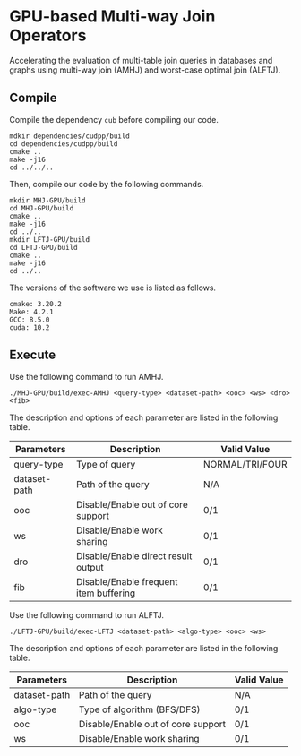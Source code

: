 # GPU-based Multi-way Join Operators

Accelerating the evaluation of multi-table join queries in databases and graphs using multi-way join (AMHJ) and worst-case optimal join (ALFTJ).

## Compile

Compile the dependency `cub` before compiling our code.

```shell
mdkir dependencies/cudpp/build
cd dependencies/cudpp/build
cmake ..
make -j16
cd ../../..
```

Then, compile our code by the following commands.

```shell
mkdir MHJ-GPU/build
cd MHJ-GPU/build
cmake ..
make -j16
cd ../..
mkdir LFTJ-GPU/build
cd LFTJ-GPU/build
cmake ..
make -j16
cd ../..
```

The versions of the software we use is listed as follows.

```
cmake: 3.20.2
Make: 4.2.1
GCC: 8.5.0
cuda: 10.2
```

## Execute

Use the following command to run AMHJ.

```shell
./MHJ-GPU/build/exec-AMHJ <query-type> <dataset-path> <ooc> <ws> <dro> <fib>
```

The description and options of each parameter are listed in the following table.

| Parameters   | Description                            | Valid Value     |
|--------------|----------------------------------------|-----------------|
| query-type   | Type of query                          | NORMAL/TRI/FOUR |
| dataset-path | Path of the query                      | N/A             |
| ooc          | Disable/Enable out of core support     | 0/1             |
| ws           | Disable/Enable work sharing            | 0/1             |
| dro          | Disable/Enable direct result output    | 0/1             |
| fib          | Disable/Enable frequent item buffering | 0/1             |


Use the following command to run ALFTJ.

```shell
./LFTJ-GPU/build/exec-LFTJ <dataset-path> <algo-type> <ooc> <ws>
```

The description and options of each parameter are listed in the following table.

| Parameters   | Description                        | Valid Value |
|--------------|------------------------------------|-------------|
| dataset-path | Path of the query                  | N/A         |
| algo-type    | Type of algorithm (BFS/DFS)        | 0/1         |
| ooc          | Disable/Enable out of core support | 0/1         |
| ws           | Disable/Enable work sharing        | 0/1         |

